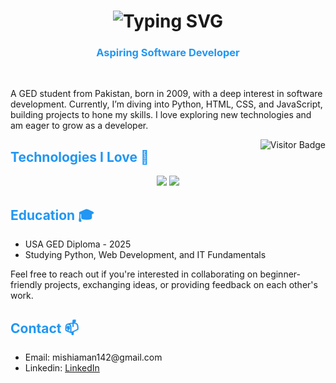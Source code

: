 <!-- 1) BIG HEADING WITH BLUE THEME -->
<h1 align="center">
  <!-- Multiple lines in typing animation; separate them with semicolons (;) -->
  <img 
    src="https://readme-typing-svg.demolab.com/?lines=Hi+there!+I%27m+Mustamin+Aman;An+Aspiring+Software+Developer;Welcome+to+my+Profile!&font=Montserrat&weight=700&size=40&color=FFFFFF&duration=2000&pause=1000&center=true&vCenter=true&width=900&height=120" 
    alt="Typing SVG" 
  />
</h1>

<!-- 2) SUB-HEADING IN BLUE -->
<h3 align="center" style="color:#2196F3;">
  Aspiring Software Developer
</h3>
<br/>

<!-- 3) BODY TEXT (BLACK FOR READABILITY) -->
<p>
A GED student from Pakistan, born in 2009, with a deep interest in software development. Currently, I’m diving into Python, HTML, CSS, and JavaScript, building projects to hone my skills. I love exploring new technologies and am eager to grow as a developer.
</p>

<!-- 4) VISITOR BADGE -->
<img 
  align="right" 
  src="https://komarev.com/ghpvc/?username=HashimThePassionate&label=Profile%20Views&color=2196F3&style=flat&base=13000" 
  alt="Visitor Badge" 
/>


<!-- 5) BLUE HEADING FOR 'TECHNOLOGIES I LOVE' -->
<h2 style="color:#2196F3;">Technologies I Love 🚀</h2>
<div align="center">
  <!-- Skill Icons (First Row) -->
  <img src="https://skillicons.dev/icons?i=javascript,typescript,react,nextjs,bootstrap,html,css,vscode,github,tailwind,git,redis,azure,linux" />
  <!-- Skill Icons (Second Row) -->
  <img src="https://skillicons.dev/icons?i=nodejs,python,express,nginx,docker,mongodb,kubernetes,mysql,postgresql,django,flask,fastapi,kafka" />
</div>

<!-- 6) BLUE HEADING FOR 'EDUCATION' -->
<h2 style="color:#2196F3;">Education 🎓</h2>
<ul>
  <li>USA GED Diploma - 2025</li>
  <li>Studying Python, Web Development, and IT Fundamentals</li>
</ul>
<p>
  Feel free to reach out if you're interested in collaborating on beginner-friendly projects, exchanging ideas, or providing feedback on each other's work.
</p>

<!-- 7) BLUE HEADING FOR 'CONTACT' -->
<h2 style="color:#2196F3;">Contact 📫</h2>
<ul>
  <li>Email: mishiaman142@gmail.com</li>
  <li>Linkedin: <a href="">LinkedIn</a></li>
</ul>
